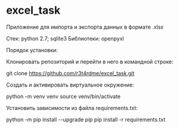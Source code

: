 # excel_task

Приложение для импорта и экспорта данных в формате .xlsx

Стек: python 2.7; sqlite3
Библиотеки: openpyxl

Порядок установки:

Клонировать репозиторий и перейти в него в командной строке:

git clone https://github.com/r3t4rdme/excel_task.git

Cоздать и активировать виртуальное окружение:

python -m venv venv
source venv/bin/activate

Установить зависимости из файла requirements.txt:

python -m pip install --upgrade pip
pip install -r requirements.txt
